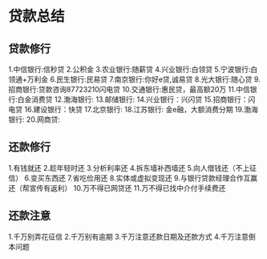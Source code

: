 # 贷款总结

## 贷款修行
1.中信银行:信秒贷
2.公积金
3.农业银行:随薪贷
4.兴业银行:白领贷
5.宁波银行:白领通+万利金
6.民生银行:民易贷
7.南京银行:你好e贷,诚易贷
8.光大银行:随心贷
9.招商银行:贷款咨询87723210闪电贷
10.交通银行:惠民贷，最高额20万
11.中信银行:白金消费贷
12.渤海银行:
13.邮储银行:
14.兴业银行：兴闪贷
15.招商银行：闪电贷
16.建设银行：快贷
17.北京银行: 
18.江苏银行: 金e融，大额消费分期
19.渤海银行:
20.网商贷:

## 还款修行
1.有钱就还
2.趁年轻时还
3.分析利率还
4.拆东墙补西墙还
5.向人借钱还（不上征信）
6.变买东西还
7.省吃俭用还
8.实体或虚拟变现还
9.与银行贷款经理合作互赢还（帮宣传有返利）
10.万不得已网贷还
11.万不得已找中介付手续费还

## 还款注意
1.千万别弄花征信
2.千万别有逾期
3.千万注意还款日期及还款方式
4.千万注意倒本问题





  
  
  



